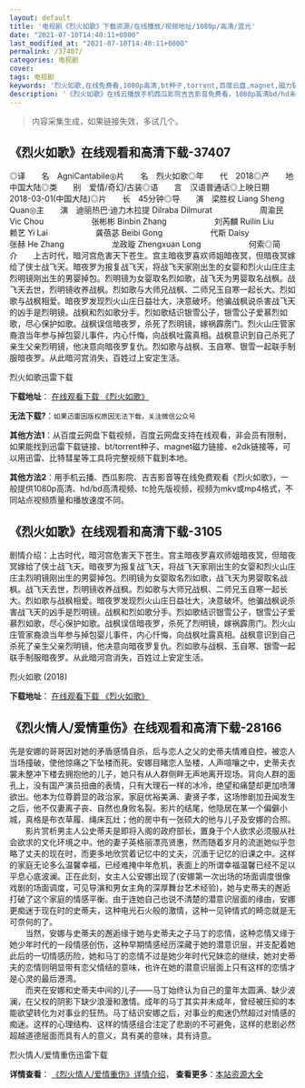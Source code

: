 ```yaml
---
layout: default
title: '电视剧《烈火如歌》下载资源/在线播放/视频地址/1080p/高清/蓝光'
date: "2021-07-10T14:40:11+0800"
last_modified_at: "2021-07-10T14:40:11+0800"
permalink: /37407/
categories: 电视剧
cover:
tags: 电视剧
keywords: '烈火如歌,在线免费看,1080p高清,bt种子,torrent,百度云盘,magnet,磁力链,迅雷下载资源'
description: '《烈火如歌》在线云播放手机西瓜影院吉吉影音免费看，1080p高清bd/hd未删减完整版和tc抢先枪版，mkv/mp4格式，附带bt/torrent种子、magnet/磁力链、百度云盘、网盘资源迅雷下载链接'
---
```


>内容采集生成，如果链接失效，多试几个。


## 《烈火如歌》在线观看和高清下载-37407

◎译　　名　AgniCantabile◎片　　名　烈火如歌◎年　　代　2018◎产　　地　中国大陆◎类　　别　爱情/奇幻/古装◎语　　言　汉语普通话◎上映日期　2018-03-01(中国大陆)◎片　　长　45分钟◎导　　演　梁胜权 Liang Sheng Quan◎主　　演　迪丽热巴·迪力木拉提 Dilraba Dilmurat　　　　　　周渝民 Vic Chou　　　　　　张彬彬 Binbin Zhang　　　　　　刘芮麟 Ruilin Liu　　　　　　赖艺 Yi Lai　　　　　　龚蓓苾 Beibi Gong　　　　　　代斯 Daisy　　　　　　张赫 He Zhang　　　　　　龙政璇 Zhengxuan Long　　　　　　何索◎简　　介　　上古时代，暗河宫危害天下苍生。宫主暗夜罗喜欢师姐暗夜冥，但暗夜冥嫁给了侠士战飞天。暗夜罗为报复战飞天，将战飞天家刚出生的女婴和烈火山庄庄主烈明镜刚出生的男婴掉包。烈明镜为女婴取名烈如歌，战飞天为男婴取名战枫。战飞天去世，烈明镜收养战枫。烈如歌与大师兄战枫、二师兄玉自寒一起长大。烈如歌与战枫相爱。暗夜罗发现烈火山庄日益壮大，决意破坏。他骗战枫说杀害战飞天的凶手是烈明镜。战枫和烈如歌分手。烈如歌结识银雪公子，银雪公子爱慕烈如歌，尽心保护如歌。战枫误信暗夜罗，杀死了烈明镜，嫁祸霹雳门。烈火山庄管家裔浪当年参与掉包婴儿事件，内心忏悔，向战枫吐露真相。战枫意识到自己杀死了亲生父亲烈明镜，他决意向暗夜罗复仇。烈如歌与战枫、玉自寒、银雪一起联手制服暗夜罗。从此暗河宫消失，百姓过上安定生活。


烈火如歌迅雷下载

**下载地址**： [在线观看下载 《烈火如歌》](https://www.993dy.com//vod-detail-id-29573.html) 


**无法下载?**：`如果迅雷因版权原因无法下载，关注微信公众号 `

**其他方法1**：从百度云网盘下载视频，百度云网盘支持在线观看，非会员有限制，如果能找到迅雷下载链接、bt/torrent种子、magnet磁力链接、e2dk链接等，可以用迅雷、比特彗星等工具将完整视频下载到本地。

**其他方法2**：用手机云播、西瓜影院、吉吉影音等在线免费观看《烈火如歌》，一般提供1080p高清、hd/bd高清视频、tc抢先版视频，视频为mkv或mp4格式，不同站点视频质量和播放速度不同。


## 《烈火如歌》在线观看和高清下载-3105

剧情介绍：上古时代，暗河宫危害天下苍生。宫主暗夜罗喜欢师姐暗夜冥，但暗夜冥嫁给了侠士战飞天。暗夜罗为报复战飞天，将战飞天家刚出生的女婴和烈火山庄庄主烈明镜刚出生的男婴掉包。烈明镜为女婴取名烈如歌，战飞天为男婴取名战枫。战飞天去世，烈明镜收养战枫。烈如歌与大师兄战枫、二师兄玉自寒一起长大。烈如歌与战枫相爱。暗夜罗发现烈火山庄日益壮大，决意破坏。他骗战枫说杀害战飞天的凶手是烈明镜。战枫和烈如歌分手。烈如歌结识银雪公子，银雪公子爱慕烈如歌，尽心保护如歌。战枫误信暗夜罗，杀死了烈明镜，嫁祸霹雳门。烈火山庄管家裔浪当年参与掉包婴儿事件，内心忏悔，向战枫吐露真相。战枫意识到自己杀死了亲生父亲烈明镜，他决意向暗夜罗复仇。烈如歌与战枫、玉自寒、银雪一起联手制服暗夜罗。从此暗河宫消失，百姓过上安定生活。


烈火如歌 (2018)

**下载地址**： [在线观看下载 《烈火如歌》](https://www.btbtdy.me/btdy/dy12481.html) 


## 《烈火情人/爱情重伤》在线观看和高清下载-28166

先是安娜的哥哥因对她的矛盾感情自杀，后与恋人之父的史蒂夫情难自控，被恋人当场撞破，使他惊痛之下坠楼而死。安娜目睹恋人坠楼，人声喧嚷之中，史蒂夫衣裳未整冲下楼去拥抱他的儿子，她只有从人群侧畔无声地离开现场。背向人群的面孔上，没有国产演员扭曲的表情，只有大理石一样的冰冷，绝望和痛楚却更加喷薄欲出。他本为位尊爵显的政治家，家庭优裕美满、妻贤子孝，这场惨剧加丑闻发生之后，他不仅妻离子丧、自然也身败名裂。影片的结尾，他隐居在某一个偏僻小城，真格是布衣草履、绳床瓦灶；他的房中有一张硕大的他与儿子及安娜的合照。<br />　　影片赏析男主人公史蒂夫是即将入阁的政府部长，置身于个人欲求必须服从社会欲求的文化环境之中。他的妻子英格丽漂亮贤惠，然而随着岁月的流逝她似乎忽略了丈夫的现在时，而更多地欣赏着记忆中的丈夫，沉湎于记忆的旧课之中。这样的家庭无论多么温馨幸福，已经难掩中年危机，表面上的所谓幸福温馨已经不足以平息心底波澜。正在此刻，女主人公安娜出现了(安娜第一次出场的场面调度很像戏剧的场面调度，可见导演和男女主角的深厚舞台艺术经验)，她与史蒂夫的邂逅打破了这个家庭的情感平衡。由于连她自己也说不清楚的潜意识层面的缘由，安娜更痴迷于现在时的史蒂夫，这种电光石火般的激情，这种一见钟情式的畸恋就是无可奈何的了。<br />　　当然，安娜与史蒂夫的邂逅缘于她与史蒂夫之子马丁的恋情，这种恋情又缘于她少年时代的一段情感创伤，这种早期情感经历深藏于她的潜意识层，并支配着她此后的一切情感历险，她和马丁的恋情不过是她少年时代兄妹恋的继续，她对史蒂夫的恋情则明显带有恋父情结的意味，也许在她的潜意识层面上只有这样的恋情才是心灵的最后港湾。<br />　　而夹在安娜和史蒂夫中间的儿子——马丁始终认为自己的童年太圆满、缺少波澜，在父权的阴影下缺少浪漫和激情。成年的马丁其实并未成年，曾经被压抑的本能欲望转化为对事业的狂热。马丁结识安娜之后，对事业的痴迷仍然超过对情感的痴迷。这样的心理结构、这样的情感组合注定了悲剧的不可避免，这样的悲剧必然超越道德层面而具有人的意义，具有美的意味，具有诗意。<br />


烈火情人/爱情重伤迅雷下载

**详情查看**： [《烈火情人/爱情重伤》详情介绍](/movie/28166/)， **查看更多**：[本站资源大全](/movie/t/all/)

